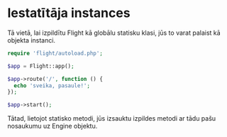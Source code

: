 # Iestatītāja instances

Tā vietā, lai izpildītu Flight kā globālu statisku klasi, jūs to varat palaist
kā objekta instanci.

```php
require 'flight/autoload.php';

$app = Flight::app();

$app->route('/', function () {
  echo 'sveika, pasaule!';
});

$app->start();
```

Tātad, lietojot statisko metodi, jūs izsauktu izpildes metodi ar
tādu pašu nosaukumu uz Engine objektu.
